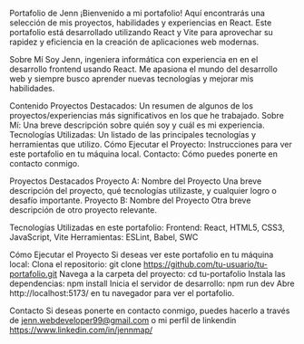 Portafolio de Jenn
¡Bienvenido a mi portafolio! Aquí encontrarás una selección de mis proyectos, habilidades y experiencias en React. Este portafolio está desarrollado utilizando React y Vite para aprovechar su rapidez y eficiencia en la creación de aplicaciones web modernas.

Sobre Mí
Soy Jenn, ingeniera informática con experiencia en en el desarrollo frontend usando React. Me apasiona el mundo del desarrollo web y siempre busco aprender nuevas tecnologías y mejorar mis habilidades.

Contenido
Proyectos Destacados: Un resumen de algunos de los proyectos/experiencias más significativos en los que he trabajado.
Sobre Mí: Una breve descripción sobre quién soy y cuál es mi experiencia.
Tecnologías Utilizadas: Un listado de las principales tecnologías y herramientas que utilizo.
Cómo Ejecutar el Proyecto: Instrucciones para ver este portafolio en tu máquina local.
Contacto: Cómo puedes ponerte en contacto conmigo.

Proyectos Destacados
Proyecto A: Nombre del Proyecto
Una breve descripción del proyecto, qué tecnologías utilizaste, y cualquier logro o desafío importante.
Proyecto B: Nombre del Proyecto
Otra breve descripción de otro proyecto relevante.

Tecnologías Utilizadas en este portafolio:
Frontend: React, HTML5, CSS3, JavaScript, Vite
Herramientas: ESLint, Babel, SWC

Cómo Ejecutar el Proyecto
Si deseas ver este portafolio en tu máquina local:
Clona el repositorio: git clone https://github.com/tu-usuario/tu-portafolio.git
Navega a la carpeta del proyecto: cd tu-portafolio
Instala las dependencias: npm install
Inicia el servidor de desarrollo: npm run dev
Abre http://localhost:5173/ en tu navegador para ver el portafolio.

Contacto
Si deseas ponerte en contacto conmigo, puedes hacerlo a través de jenn.webdeveloper99@gmail.com o mi perfil de linkendin https://www.linkedin.com/in/jennmap/
